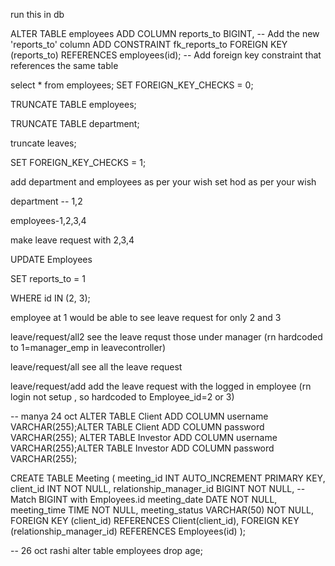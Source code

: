 run this in db

ALTER TABLE employees
ADD COLUMN reports_to BIGINT,  -- Add the new 'reports_to' column
ADD CONSTRAINT fk_reports_to FOREIGN KEY (reports_to) REFERENCES employees(id);  -- Add foreign key constraint that references the same table


select * from employees;
SET FOREIGN_KEY_CHECKS = 0;

TRUNCATE TABLE employees;

TRUNCATE TABLE department;

truncate leaves;

SET FOREIGN_KEY_CHECKS = 1;

add department and employees as per your wish set hod as per your wish

department -- 1,2

employees-1,2,3,4

make leave request with 2,3,4


UPDATE Employees

SET reports_to = 1

WHERE id IN (2, 3);


employee at 1 would be able to see leave request for only 2 and 3

leave/request/all2 see the leave requst those under manager (rn hardcoded to 1=manager_emp in leavecontroller)

leave/request/all see all the leave request

leave/request/add add the leave request with the logged in employee (rn login not setup , so hardcoded to Employee_id=2 or 3)















-- manya   24 oct 
ALTER TABLE Client ADD COLUMN username VARCHAR(255);ALTER TABLE Client ADD COLUMN password VARCHAR(255);
ALTER TABLE Investor ADD COLUMN username VARCHAR(255);ALTER TABLE Investor ADD COLUMN password VARCHAR(255);    


CREATE TABLE Meeting (
    meeting_id INT AUTO_INCREMENT PRIMARY KEY,
    client_id INT NOT NULL,
    relationship_manager_id BIGINT NOT NULL,  -- Match BIGINT with Employees.id
    meeting_date DATE NOT NULL,
    meeting_time TIME NOT NULL,
    meeting_status VARCHAR(50) NOT NULL,
    FOREIGN KEY (client_id) REFERENCES Client(client_id),
    FOREIGN KEY (relationship_manager_id) REFERENCES Employees(id)
);



-- 26 oct rashi
alter table employees drop age;






